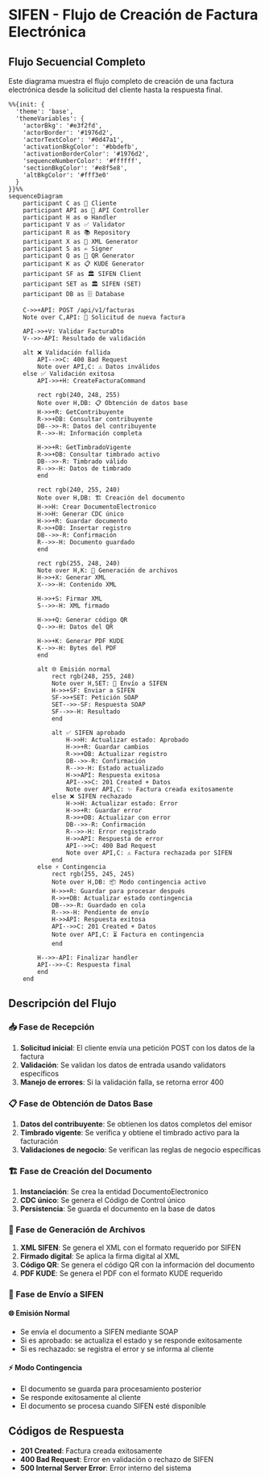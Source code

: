 # SIFEN - Flujo de Creación de Factura Electrónica

## Flujo Secuencial Completo

Este diagrama muestra el flujo completo de creación de una factura electrónica desde la solicitud del cliente hasta la respuesta final.

```mermaid
%%{init: {
  'theme': 'base',
  'themeVariables': {
    'actorBkg': '#e3f2fd',
    'actorBorder': '#1976d2',
    'actorTextColor': '#0d47a1',
    'activationBkgColor': '#bbdefb',
    'activationBorderColor': '#1976d2',
    'sequenceNumberColor': '#ffffff',
    'sectionBkgColor': '#e8f5e8',
    'altBkgColor': '#fff3e0'
  }
}}%%
sequenceDiagram
    participant C as 👤 Cliente
    participant API as 🎯 API Controller
    participant H as ⚙️ Handler
    participant V as ✅ Validator
    participant R as 📚 Repository
    participant X as 📄 XML Generator
    participant S as ✍️ Signer
    participant Q as 📱 QR Generator
    participant K as 📋 KUDE Generator
    participant SF as 🏛️ SIFEN Client
    participant SET as 🏛️ SIFEN (SET)
    participant DB as 🗄️ Database
    
    C->>+API: POST /api/v1/facturas
    Note over C,API: 📄 Solicitud de nueva factura
    
    API->>+V: Validar FacturaDto
    V-->>-API: Resultado de validación
    
    alt ❌ Validación fallida
        API-->>C: 400 Bad Request
        Note over API,C: ⚠️ Datos inválidos
    else ✅ Validación exitosa
        API->>+H: CreateFacturaCommand
        
        rect rgb(240, 248, 255)
        Note over H,DB: 📋 Obtención de datos base
        H->>+R: GetContribuyente
        R->>+DB: Consultar contribuyente
        DB-->>-R: Datos del contribuyente
        R-->>-H: Información completa
        
        H->>+R: GetTimbradoVigente
        R->>+DB: Consultar timbrado activo
        DB-->>-R: Timbrado válido
        R-->>-H: Datos de timbrado
        end
        
        rect rgb(240, 255, 240)
        Note over H,DB: 🏗️ Creación del documento
        H->>H: Crear DocumentoElectronico
        H->>H: Generar CDC único
        H->>+R: Guardar documento
        R->>+DB: Insertar registro
        DB-->>-R: Confirmación
        R-->>-H: Documento guardado
        end
        
        rect rgb(255, 248, 240)
        Note over H,K: 📝 Generación de archivos
        H->>+X: Generar XML
        X-->>-H: Contenido XML
        
        H->>+S: Firmar XML
        S-->>-H: XML firmado
        
        H->>+Q: Generar código QR
        Q-->>-H: Datos del QR
        
        H->>+K: Generar PDF KUDE
        K-->>-H: Bytes del PDF
        end
        
        alt 🌐 Emisión normal
            rect rgb(248, 255, 248)
            Note over H,SET: 🚀 Envío a SIFEN
            H->>+SF: Enviar a SIFEN
            SF->>+SET: Petición SOAP
            SET-->>-SF: Respuesta SOAP
            SF-->>-H: Resultado
            end
            
            alt ✅ SIFEN aprobado
                H->>H: Actualizar estado: Aprobado
                H->>+R: Guardar cambios
                R->>+DB: Actualizar registro
                DB-->>-R: Confirmación
                R-->>-H: Estado actualizado
                H->>API: Respuesta exitosa
                API-->>C: 201 Created + Datos
                Note over API,C: ✨ Factura creada exitosamente
            else ❌ SIFEN rechazado
                H->>H: Actualizar estado: Error
                H->>+R: Guardar error
                R->>+DB: Actualizar con error
                DB-->>-R: Confirmación
                R-->>-H: Error registrado
                H->>API: Respuesta de error
                API-->>C: 400 Bad Request
                Note over API,C: ⚠️ Factura rechazada por SIFEN
            end
        else ⚡ Contingencia
            rect rgb(255, 245, 245)
            Note over H,DB: 📦 Modo contingencia activo
            H->>+R: Guardar para procesar después
            R->>+DB: Actualizar estado contingencia
            DB-->>-R: Guardado en cola
            R-->>-H: Pendiente de envío
            H->>API: Respuesta exitosa
            API-->>C: 201 Created + Datos
            Note over API,C: ⏳ Factura en contingencia
            end
        
        H-->>-API: Finalizar handler
        API-->>-C: Respuesta final
        end
    end
```

## Descripción del Flujo

### 📥 Fase de Recepción
1. **Solicitud inicial**: El cliente envía una petición POST con los datos de la factura
2. **Validación**: Se validan los datos de entrada usando validators específicos
3. **Manejo de errores**: Si la validación falla, se retorna error 400

### 📋 Fase de Obtención de Datos Base
1. **Datos del contribuyente**: Se obtienen los datos completos del emisor
2. **Timbrado vigente**: Se verifica y obtiene el timbrado activo para la facturación
3. **Validaciones de negocio**: Se verifican las reglas de negocio específicas

### 🏗️ Fase de Creación del Documento
1. **Instanciación**: Se crea la entidad DocumentoElectronico
2. **CDC único**: Se genera el Código de Control único
3. **Persistencia**: Se guarda el documento en la base de datos

### 📝 Fase de Generación de Archivos
1. **XML SIFEN**: Se genera el XML con el formato requerido por SIFEN
2. **Firmado digital**: Se aplica la firma digital al XML
3. **Código QR**: Se genera el código QR con la información del documento
4. **PDF KUDE**: Se genera el PDF con el formato KUDE requerido

### 🚀 Fase de Envío a SIFEN
#### 🌐 Emisión Normal
- Se envía el documento a SIFEN mediante SOAP
- Si es aprobado: se actualiza el estado y se responde exitosamente
- Si es rechazado: se registra el error y se informa al cliente

#### ⚡ Modo Contingencia
- El documento se guarda para procesamiento posterior
- Se responde exitosamente al cliente
- El documento se procesa cuando SIFEN esté disponible

## Códigos de Respuesta

- **201 Created**: Factura creada exitosamente
- **400 Bad Request**: Error en validación o rechazo de SIFEN
- **500 Internal Server Error**: Error interno del sistema